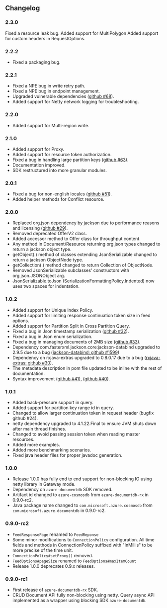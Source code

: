 ## Changelog

### 2.3.0

Fixed a resource leak bug.
Added support for MultiPolygon
Added support for custom headers in RequestOptions.

### 2.2.2
* Fixed a packaging bug.

### 2.2.1
* Fixed a NPE bug in write retry path.
* Fixed a NPE bug in endpoint management.
* Upgraded vulnerable dependencies ([github #68](https://github.com/Azure/azure-cosmosdb-java/issues/68)).
* Added support for Netty network logging for troubleshooting.

### 2.2.0
* Added support for Multi-region write.

### 2.1.0
* Added support for Proxy.
* Added support for resource token authorization.
* Fixed a bug in handling large partition keys ([github #63](https://github.com/Azure/azure-cosmosdb-java/issues/63)).
* Documentation improved.
* SDK restructured into more granular modules.

### 2.0.1
- Fixed a bug for non-english locales ([github #51](https://github.com/Azure/azure-cosmosdb-java/issues/51)).
- Added helper methods for Conflict resource.

### 2.0.0
- Replaced org.json dependency by jackson due to performance reasons and licensing ([github #29](https://github.com/Azure/azure-cosmosdb-java/issues/29)).
- Removed deprecated OfferV2 class.
- Added accessor method to Offer class for throughput content.
- Any method in Document/Resource returning org.json types changed to return a jackson object type.
- getObject(.) method of classes extending JsonSerializable changed to return a jackson ObjectNode type.
- getCollection(.) method changed to return Collection of ObjectNode.
- Removed JsonSerializable subclasses' constructors with org.json.JSONObject arg.
- JsonSerializable.toJson (SerializationFormattingPolicy.Indented) now uses two spaces for indentation.

### 1.0.2
- Added support for Unique Index Policy.
- Added support for limiting response continuation token size in feed options.
- Added support for Partition Split in Cross Partition Query.
- Fixed a bug in Json timestamp serialization ([github #32](https://github.com/Azure/azure-cosmosdb-java/issues/32)).
- Fixed a bug in Json enum serialization.
- Fixed a bug in managing documents of 2MB size ([github #33](https://github.com/Azure/azure-cosmosdb-java/issues/33)).
- Dependency com.fasterxml.jackson.core:jackson-databind upgraded to 2.9.5 due to a bug ([jackson-databind: github #1599](https://github.com/FasterXML/jackson-databind/issues/1599))
- Dependency on rxjava-extras upgraded to 0.8.0.17 due to a bug ([rxjava-extras: github #30](https://github.com/davidmoten/rxjava-extras/issues/30)).
- The metadata description in pom file updated to be inline with the rest of documentation.
- Syntax improvement ([github #41](https://github.com/Azure/azure-cosmosdb-java/issues/41)), ([github #40](https://github.com/Azure/azure-cosmosdb-java/issues/40)).

### 1.0.1
- Added back-pressure support in query.
- Added support for partition key range id in query.
- Changed to allow larger continuation token in request header (bugfix github #24).
- netty dependency upgraded to 4.1.22.Final to ensure JVM shuts down after main thread finishes.
- Changed to avoid passing session token when reading master resources.
- Added more examples.
- Added more benchmarking scenarios.
- Fixed java header files for proper javadoc generation.

### 1.0.0
- Release 1.0.0 has fully end to end support for non-blocking IO using netty library in Gateway mode.
- Dependency on ``azure-documentdb`` SDK removed.
- Artifact id changed to ``azure-cosmosdb`` from ``azure-documentdb-rx`` in 0.9.0-rc2.
- Java package name changed to ``com.microsoft.azure.cosmosdb`` from ``com.microsoft.azure.documentdb`` in 0.9.0-rc2.

### 0.9.0-rc2
- ``FeedResponsePage`` renamed to ``FeedReponse``
- Some minor modifications to ``ConnectionPolicy`` configuration.
All time fields and methods in ConnectionPolicy suffixed with "InMillis" to be more precise of the time unit.
- ``ConnectionPolicy#setProxy()`` removed.
- ``FeedOptions#pageSize`` renamed to
``FeedOptions#maxItemCount``
- Release 1.0.0 deprecates 0.9.x releases.

### 0.9.0-rc1
- First release of ``azure-documentdb-rx`` SDK.
- CRUD Document API fully non-blocking using netty. Query async API implemented as a wrapper using blocking SDK ``azure-documentdb``.

